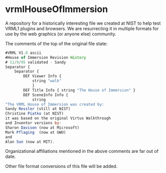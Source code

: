 # vrmlHouseOfImmersion
A repository for a historically interesting file we created at NIST to help test VRML1 plugins and browsers. We are resurrecting it in multiple formats for use by the web graphics (or anyone else) community.

The comments of the top of the original file state:
```javascript
#VRML V1.0 ascii
#House of Immersion Revision History
# 11/9/95 validated - Sandy
Separator {
	Separator {
		DEF Viewer Info {
			string "walk"
		    }
		DEF Title Info { string "The House of Immersion" }
		DEF SceneInfo Info {
		    string
"The VRML House of Immersion was created by:
Sandy Ressler (still at NIST)
Christine Piatko (at NIST)
it was based on the original Virtus Walkthrough
and Inventor versions by:
Sharon Davison (now at Microsoft)
Mark Pflaging  (now at GWU)
and
Alan Sun (now at MIT).
```

Organizational affiliations mentioned in the above comments are far out of date.

Other file format conversions of this file will be added. 
